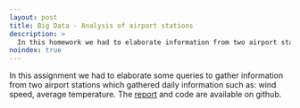 ```yaml
---
layout: post
title: Big Data - Analysis of airport stations
description: >
  In this homework we had to elaborate information from two airport stations: jfk, san francisco.
noindex: true
---
```


In this assignment we had to elaborate some queries to gather information from two airport stations which gathered daily information such as: wind speed, average temperature.
The [report] and code are available on github.

[report]: https://github.com/blackwiz4rd/BigData/blob/master/assignment1/AttanasioLucaBigData.pdf
